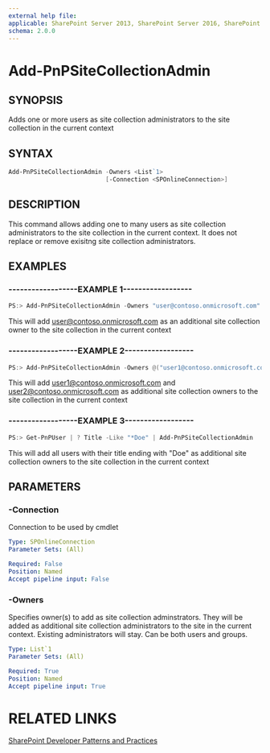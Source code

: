 ```yaml
---
external help file:
applicable: SharePoint Server 2013, SharePoint Server 2016, SharePoint Online
schema: 2.0.0
---
```

# Add-PnPSiteCollectionAdmin

## SYNOPSIS
Adds one or more users as site collection administrators to the site collection in the current context

## SYNTAX 

```powershell
Add-PnPSiteCollectionAdmin -Owners <List`1>
                           [-Connection <SPOnlineConnection>]
```

## DESCRIPTION
This command allows adding one to many users as site collection administrators to the site collection in the current context. It does not replace or remove exisitng site collection administrators.

## EXAMPLES

### ------------------EXAMPLE 1------------------
```powershell
PS:> Add-PnPSiteCollectionAdmin -Owners "user@contoso.onmicrosoft.com"
```

This will add user@contoso.onmicrosoft.com as an additional site collection owner to the site collection in the current context

### ------------------EXAMPLE 2------------------
```powershell
PS:> Add-PnPSiteCollectionAdmin -Owners @("user1@contoso.onmicrosoft.com", "user2@contoso.onmicrosoft.com")
```

This will add user1@contoso.onmicrosoft.com and user2@contoso.onmicrosoft.com as additional site collection owners to the site collection in the current context

### ------------------EXAMPLE 3------------------
```powershell
PS:> Get-PnPUser | ? Title -Like "*Doe" | Add-PnPSiteCollectionAdmin
```

This will add all users with their title ending with "Doe" as additional site collection owners to the site collection in the current context

## PARAMETERS

### -Connection
Connection to be used by cmdlet

```yaml
Type: SPOnlineConnection
Parameter Sets: (All)

Required: False
Position: Named
Accept pipeline input: False
```

### -Owners
Specifies owner(s) to add as site collection adminstrators. They will be added as additional site collection administrators to the site in the current context. Existing administrators will stay. Can be both users and groups.

```yaml
Type: List`1
Parameter Sets: (All)

Required: True
Position: Named
Accept pipeline input: True
```

# RELATED LINKS

[SharePoint Developer Patterns and Practices](http://aka.ms/sppnp)